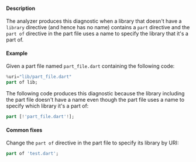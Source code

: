 #### Description

The analyzer produces this diagnostic when a library that doesn't have a
`library` directive (and hence has no name) contains a `part` directive and
the `part of` directive in the part file uses a name to specify the library
that it's a part of.

#### Example

Given a part file named `part_file.dart` containing the following code:

```dart
%uri="lib/part_file.dart"
part of lib;
```

The following code produces this diagnostic because the library including
the part file doesn't have a name even though the part file uses a name to
specify which library it's a part of:

```dart
part [!'part_file.dart'!];
```

#### Common fixes

Change the `part of` directive in the part file to specify its library by
URI:

```dart
part of 'test.dart';
```